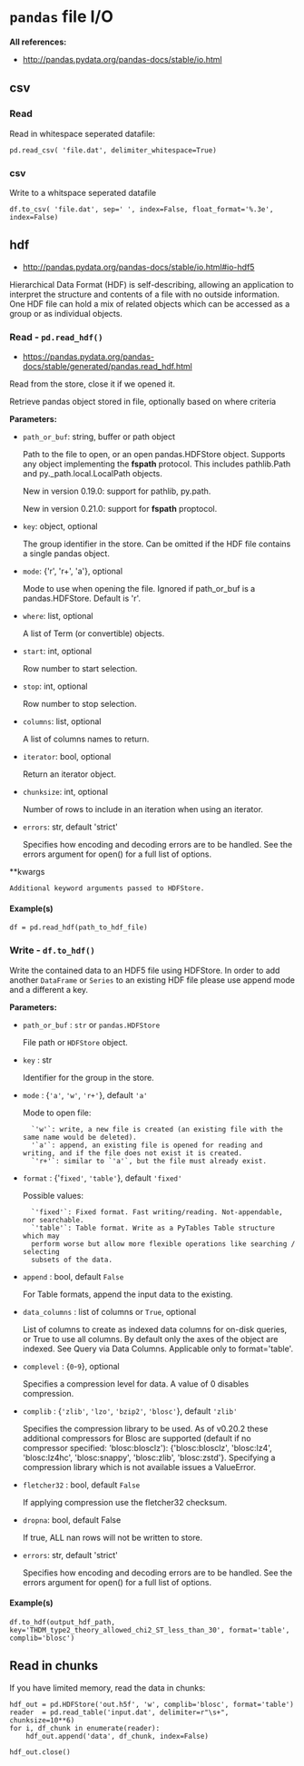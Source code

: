 # `pandas` file I/O

**All references:**
- http://pandas.pydata.org/pandas-docs/stable/io.html


## csv

### Read

Read in whitespace seperated datafile:

~~~~
pd.read_csv( 'file.dat', delimiter_whitespace=True)
~~~~


### csv

Write to a whitspace seperated datafile

~~~~
df.to_csv( 'file.dat', sep=' ', index=False, float_format='%.3e', index=False)
~~~~


## hdf

- http://pandas.pydata.org/pandas-docs/stable/io.html#io-hdf5

Hierarchical Data Format (HDF) is self-describing, allowing an application to
interpret the structure and contents of a file with no outside information. One
HDF file can hold a mix of related objects which can be accessed as a group or
as individual objects.


### Read - `pd.read_hdf()`

- https://pandas.pydata.org/pandas-docs/stable/generated/pandas.read_hdf.html

Read from the store, close it if we opened it.

Retrieve pandas object stored in file, optionally based on where criteria

**Parameters:**

- `path_or_buf`: string, buffer or path object

    Path to the file to open, or an open pandas.HDFStore object. Supports any object implementing the __fspath__ protocol. This includes pathlib.Path and py._path.local.LocalPath objects.

    New in version 0.19.0: support for pathlib, py.path.

    New in version 0.21.0: support for __fspath__ proptocol.

- `key`: object, optional

    The group identifier in the store. Can be omitted if the HDF file contains a single pandas object.

- `mode`: {'r', 'r+', 'a'}, optional

    Mode to use when opening the file. Ignored if path_or_buf is a pandas.HDFStore. Default is 'r'.

- `where`: list, optional

    A list of Term (or convertible) objects.

- `start`: int, optional

    Row number to start selection.

- `stop`: int, optional

    Row number to stop selection.

- `columns`: list, optional

    A list of columns names to return.

- `iterator`: bool, optional

    Return an iterator object.

- `chunksize`: int, optional

    Number of rows to include in an iteration when using an iterator.

- `errors`: str, default 'strict'

    Specifies how encoding and decoding errors are to be handled. See the errors argument for open() for a full list of options.

**kwargs

    Additional keyword arguments passed to HDFStore.


#### Example(s)

~~~~
df = pd.read_hdf(path_to_hdf_file)
~~~~

### Write - `df.to_hdf()`

Write the contained data to an HDF5 file using HDFStore.
In order to add another `DataFrame` or `Series` to an existing HDF file please
use append mode and a different a key.


**Parameters:**

- `path_or_buf` : `str` or `pandas.HDFStore`

    File path or `HDFStore` object.

- `key` : str

    Identifier for the group in the store.

- `mode` : {`'a'`, `'w'`, `'r+'`}, default `'a'`

    Mode to open file:

        `'w'`: write, a new file is created (an existing file with the same name would be deleted).
        '`a'`: append, an existing file is opened for reading and writing, and if the file does not exist it is created.
        `'r+'`: similar to `'a'`, but the file must already exist.

- `format` : {'`fixed'`, `'table'`}, default `'fixed'`

    Possible values:

        `'fixed'`: Fixed format. Fast writing/reading. Not-appendable, nor searchable.
		`'table'`: Table format. Write as a PyTables Table structure which may
		perform worse but allow more flexible operations like searching / selecting
		subsets of the data.


- `append` : bool, default `False`

    For Table formats, append the input data to the existing.

- `data_columns` : list of columns or `True`, optional

    List of columns to create as indexed data columns for on-disk queries, or True to use all columns. By default only the axes of the object are indexed. See Query via Data Columns. Applicable only to format='table'.

- `complevel` : {`0`-`9`}, optional

    Specifies a compression level for data. A value of 0 disables compression.

- `complib` : {`'zlib'`, `'lzo'`, `'bzip2'`, `'blosc'`}, default `'zlib'`

    Specifies the compression library to be used. As of v0.20.2 these additional compressors for Blosc are supported (default if no compressor specified: 'blosc:blosclz'): {'blosc:blosclz', 'blosc:lz4', 'blosc:lz4hc', 'blosc:snappy', 'blosc:zlib', 'blosc:zstd'}. Specifying a compression library which is not available issues a ValueError.

- `fletcher32` : bool, default `False`

    If applying compression use the fletcher32 checksum.

- `dropna`: bool, default False

    If true, ALL nan rows will not be written to store.

- `errors`: str, default 'strict'

    Specifies how encoding and decoding errors are to be handled. See the errors argument for open() for a full list of options.


#### Example(s)

~~~~
df.to_hdf(output_hdf_path, key='THDM_type2_theory_allowed_chi2_ST_less_than_30', format='table', complib='blosc')
~~~~


## Read in chunks

If you have limited memory, read the data in chunks:

~~~~
hdf_out = pd.HDFStore('out.h5f', 'w', complib='blosc', format='table')
reader  = pd.read_table('input.dat', delimiter=r"\s+", chunksize=10**6)
for i, df_chunk in enumerate(reader):
    hdf_out.append('data', df_chunk, index=False)

hdf_out.close()
~~~~

